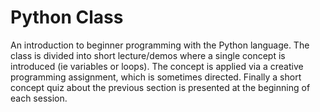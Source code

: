 # Python Class

An introduction to beginner programming with the Python language. The class is divided into short lecture/demos where a single concept is introduced (ie variables or loops).
The concept is applied via a creative programming assignment, which is sometimes directed. Finally a short concept quiz about the previous section is presented at the beginning of each session.

